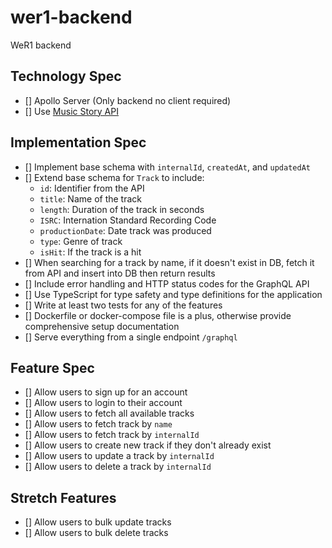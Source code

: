 # wer1-backend
WeR1 backend

## Technology Spec
- [] Apollo Server (Only backend no client required)
- [] Use [Music Story API](https://developers.music-story.com/developers)


## Implementation Spec
- [] Implement base schema with `internalId`, `createdAt`, and `updatedAt`
- [] Extend base schema for `Track` to include:
    - `id`: Identifier from the API
    - `title`: Name of the track
    - `length`: Duration of the track in seconds
    - `ISRC`: Internation Standard Recording Code
    - `productionDate`: Date track was produced
    - `type`: Genre of track
    - `isHit`: If the track is a hit
- [] When searching for a track by name, if it doesn't exist in DB, fetch it from API and insert into DB then return results
- [] Include error handling and HTTP status codes for the GraphQL API
- [] Use TypeScript for type safety and type definitions for the application
- [] Write at least two tests for any of the features
- [] Dockerfile or docker-compose file is a plus, otherwise provide comprehensive setup documentation
- [] Serve everything from a single endpoint `/graphql`

## Feature Spec
- [] Allow users to  sign up for an account
- [] Allow users to  login to their account
- [] Allow users to fetch all available tracks
- [] Allow users to fetch track by `name`
- [] Allow users to fetch track by `internalId`
- [] Allow users to create new track if they don't already exist
- [] Allow users to update a track by `internalId`
- [] Allow users to delete a track by `internalId`

## Stretch Features
- [] Allow users to bulk update tracks
- [] Allow users to bulk delete tracks


